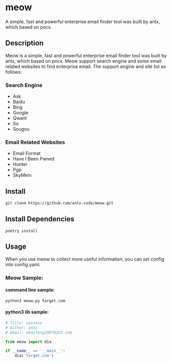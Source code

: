 # meow
A simple, fast and powerful enterprise email finder tool was built by antx, which based on pocx.

## Description
Meow is a simple, fast and powerful enterprise email finder tool was built by antx, which based on pocx. Meow support search engine and some 
email related websites to find enterprise email. The support engine and site list as follows:

### Search Engine
- Ask
- Baidu
- Bing
- Google
- Qwant
- So
- Sougou

### Email Related Websites
- Email Format
- Have I Been Pwned
- Hunter
- Pgp
- SkyMem

## Install

```bash
git clone https://github.com/antx-code/meow.git
```
## Install Dependencies
```shell
poetry install
```

## Usage
When you use meow to collect more useful information, you can set config into config.yaml.

### Meow Sample:

#### command line sample:

```shell
python3 meow.py target.com
```

#### python3 lib sample:

```python
# Title: xxxxxxx
# Author: antx
# Email: wkaifeng2007@163.com

from meow import dia

if __name__ == '__main__':
    dia('target.com')
```
